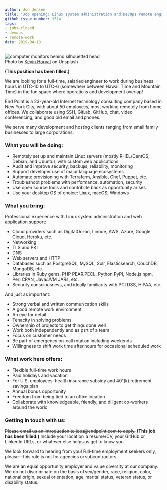 ```yaml
---
author: Jon Jensen
title: 'Job opening: Linux system administration and DevOps remote engineer'
github_issue_number: 1514
tags:
- jobs-closed
- devops
- remote-work
date: 2019-04-18
---
```


<img src="/blog/2019/04/linux-sysadmin-devops-remote-job/kevin-horvat-1354011-unsplash-small.jpg" alt="computer monitors behind silhouetted head" /><br>Photo by <a href="https://unsplash.com/photos/Pyjp2zmxuLk">Kevin Horvat</a> on Unsplash

[//]: # (from https://unsplash.com/license - Unsplash grants you an irrevocable, nonexclusive, worldwide copyright license to download, copy, modify, distribute, perform, and use photos from Unsplash for free, including for commercial purposes, without permission from or attributing the photographer or Unsplash.)

**(This position has been filled.)**

We are looking for a full-​time, salaried engineer to work during business hours in UTC-10 to UTC-6 (somewhere between Hawaii Time and Mountain Time) in the fun space where operations and development overlap!

End Point is a 23-​year-old Internet technology consulting company based in New York City, with about 50 employees, most working remotely from home offices. We collaborate using SSH, GitLab, GitHub, chat, video conferencing, and good old email and phones.

We serve many development and hosting clients ranging from small family businesses to large corporations.

### What you will be doing:

- Remotely set up and maintain Linux servers (mostly RHEL/​CentOS, Debian, and Ubuntu), with custom web applications
- Audit and improve security, backups, reliability, monitoring
- Support developer use of major language ecosystems
- Automate provisioning with Terraform, Ansible, Chef, Puppet, etc.
- Troubleshoot problems with performance, automation, security
- Use open source tools and contribute back as opportunity arises
- Use your desktop OS of choice: Linux, macOS, Windows

### What you bring:

Professional experience with Linux system administration and web application support:

- Cloud providers such as DigitalOcean, Linode, AWS, Azure, Google Cloud, Heroku, etc.
- Networking
- TLS and PKI
- DNS
- Web servers and HTTP
- Databases such as PostgreSQL, MySQL, Solr, Elasticsearch, CouchDB, MongoDB, etc.
- Libraries in Ruby gems, PHP PEAR/​PECL, Python PyPI, Node.js npm, Perl CPAN, Java/​JVM JARs, etc.
- Security consciousness, and ideally familiarity with PCI DSS, HIPAA, etc.

And just as important:

- Strong verbal and written communication skills
- A good remote work environment
- An eye for detail
- Tenacity in solving problems
- Ownership of projects to get things done well
- Work both independently and as part of a team
- Focus on customer needs
- Be part of emergency on-call rotation including weekends
- Willingness to shift work time after hours for occasional scheduled work

### What work here offers:

- Flexible full-time work hours
- Paid holidays and vacation
- For U.S. employees: health insurance subsidy and 401(k) retirement savings plan
- Annual bonus opportunity
- Freedom from being tied to an office location
- Collaborate with knowledgeable, friendly, and diligent co-workers around the world

### Getting in touch with us:

~~Please email us an introduction to jobs&#x40;endpoint.com to apply.~~
**(This job has been filled.)**
Include your location, a resume/​CV, your GitHub or LinkedIn URLs, or whatever else helps us get to know you.

We look forward to hearing from you! Full-time employment seekers only, please—​this role is not for agencies or subcontractors.

We are an equal opportunity employer and value diversity at our company. We do not discriminate on the basis of sex/​gender, race, religion, color, national origin, sexual orientation, age, marital status, veteran status, or disability status.

<script type="application/ld+json">
{
  "@context" : "http://schema.org/",
  "@type" : "JobPosting",
  "title" : "Linux system administration and DevOps remote engineer",
  "description" : "<p>We are looking for a full-time, salaried engineer to work during business hours in UTC-10 to UTC-6 (somewhere between Hawaii Time and Mountain Time) in the fun space where operations and development overlap.</p> <h2>What you will be doing:</h2> <ul> <li>Remotely set up and maintain Linux servers (mostly RHEL/​CentOS, Debian, and Ubuntu), with custom web applications</li> <li>Audit and improve security, backups, reliability, monitoring</li> <li>Support developer use of major language ecosystems</li> <li>Automate provisioning with Terraform, Ansible, Chef, Puppet, etc.</li> <li>Troubleshoot problems with performance, automation, security</li> <li>Use open source tools and contribute back as opportunity arises</li> <li>Use your desktop OS of choice: Linux, macOS, Windows</li> </ul> <h2>What you bring:</h2> <ul> <li>Professional experience with Linux system administration and web application support:</li> <ul> <li>cloud providers such as DigitalOcean, Linode, AWS, Azure, Google Cloud, Heroku, etc.</li> <li>networking</li> <li>TLS and PKI</li> <li>DNS</li> <li>web servers and HTTP</li> <li>databases such as PostgreSQL, MySQL, Solr, Elasticsearch, CouchDB, MongoDB, etc.</li> <li>libraries in Ruby gems, PHP PEAR/​PECL, Python PyPI, Node.js npm, Perl CPAN, Java/​JVM JARs, etc.</li> </ul> <li>Security consciousness, ideally familiarity with PCI DSS, HIPAA, etc.</li> <li>Strong verbal and written communication skills</li> <li>A good remote work environment</li> <li>An eye for detail</li> <li>Tenacity solving problems</li> <li>Ownership of projects to get things done well</li> <li>Work both independently and as part of a team</li> <li>Focus on customer needs</li> <li>Be part of emergency on-call rotation including weekends</li> <li>Willingness to shift work time after hours for occasional scheduled work</li> </ul> <h2>We offer:</h2> <ul> <li>Flexible full-time work hours</li> <li>Paid holidays and vacation</li> <li>For U.S. employees: health insurance subsidy and 401(k) retirement savings plan</li> <li>Annual bonus opportunity</li> <li>Freedom from being tied to an office location</li> <li>Collaborate with knowledgeable, friendly, and diligent co-workers around the world</li> </ul> <h2>To apply:</h2> <p>Please email us an introduction to jobs@endpoint.com to apply. Include your location, a resume/CV, your GitHub or LinkedIn URLs, or whatever else helps us get to know you.</p><p>No agencies or subcontractors.</p>",
  "identifier": {
    "@type": "PropertyValue",
    "name": "End Point Corporation",
    "value": "devops-201904"
  },
  "datePosted" : "2019-04-18",
  "validThrough" : "2019-05-19",
  "employmentType" : ["FULL_TIME", "CONTRACTOR"],
  "hiringOrganization" : {
    "@type" : "Organization",
    "name" : "End Point Corporation",
    "sameAs" : "https://www.endpoint.com/blog/2019/04/linux-sysadmin-devops-remote-job",
    "logo" : "https://www.endpoint.com/images/favicon.ico"
  },
  "jobLocationType": "TELECOMMUTE",
  "applicantLocationRequirements": {
      "@type": "Country",
      "name": ["Canada", "United States", "Mexico"]
  }
}
</script>
